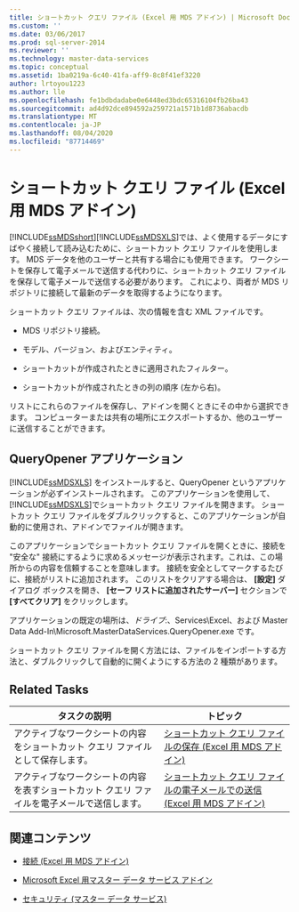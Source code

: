 ```yaml
---
title: ショートカット クエリ ファイル (Excel 用 MDS アドイン) | Microsoft Docs
ms.custom: ''
ms.date: 03/06/2017
ms.prod: sql-server-2014
ms.reviewer: ''
ms.technology: master-data-services
ms.topic: conceptual
ms.assetid: 1ba0219a-6c40-41fa-aff9-8c8f41ef3220
author: lrtoyou1223
ms.author: lle
ms.openlocfilehash: fe1bdbdadabe0e6448ed3bdc65316104fb26ba43
ms.sourcegitcommit: ad4d92dce894592a259721a1571b1d8736abacdb
ms.translationtype: MT
ms.contentlocale: ja-JP
ms.lasthandoff: 08/04/2020
ms.locfileid: "87714469"
---
```

# <a name="shortcut-query-files-mds-add-in-for-excel"></a>ショートカット クエリ ファイル (Excel 用 MDS アドイン)
  [!INCLUDE[ssMDSshort](../../includes/ssmdsshort-md.md)][!INCLUDE[ssMDSXLS](../../includes/ssmdsxls-md.md)]では、よく使用するデータにすばやく接続して読み込むために、ショートカット クエリ ファイルを使用します。 MDS データを他のユーザーと共有する場合にも使用できます。 ワークシートを保存して電子メールで送信する代わりに、ショートカット クエリ ファイルを保存して電子メールで送信する必要があります。 これにより、両者が MDS リポジトリに接続して最新のデータを取得するようになります。  
  
 ショートカット クエリ ファイルは、次の情報を含む XML ファイルです。  
  
-   MDS リポジトリ接続。  
  
-   モデル、バージョン、およびエンティティ。  
  
-   ショートカットが作成されたときに適用されたフィルター。  
  
-   ショートカットが作成されたときの列の順序 (左から右)。  
  
 リストにこれらのファイルを保存し、アドインを開くときにその中から選択できます。 コンピューターまたは共有の場所にエクスポートするか、他のユーザーに送信することができます。  
  
## <a name="queryopener-application"></a>QueryOpener アプリケーション  
 [!INCLUDE[ssMDSXLS](../../includes/ssmdsxls-md.md)] をインストールすると、QueryOpener というアプリケーションが必ずインストールされます。 このアプリケーションを使用して、 [!INCLUDE[ssMDSXLS](../../includes/ssmdsxls-md.md)]でショートカット クエリ ファイルを開きます。 ショートカット クエリ ファイルをダブルクリックすると、このアプリケーションが自動的に使用され、アドインでファイルが開きます。  
  
 このアプリケーションでショートカット クエリ ファイルを開くときに、接続を "安全な" 接続にするように求めるメッセージが表示されます。これは、この場所からの内容を信頼することを意味します。 接続を安全としてマークするたびに、接続がリストに追加されます。 このリストをクリアする場合は、 **[設定]** ダイアログ ボックスを開き、 **[セーフ リストに追加されたサーバー]** セクションで **[すべてクリア]** をクリックします。  
  
 アプリケーションの既定の場所は、*ドライブ*:、Services\Excel、および Master Data Add-In\Microsoft.MasterDataServices.QueryOpener.exe です。  
  
 ショートカット クエリ ファイルを開く方法には、ファイルをインポートする方法と、ダブルクリックして自動的に開くようにする方法の 2 種類があります。  
  
## <a name="related-tasks"></a>Related Tasks  
  
|タスクの説明|トピック|  
|----------------------|-----------|  
|アクティブなワークシートの内容をショートカット クエリ ファイルとして保存します。|[ショートカット クエリ ファイルの保存 (Excel 用 MDS アドイン)](save-a-shortcut-query-file-mds-add-in-for-excel.md)|  
|アクティブなワークシートの内容を表すショートカット クエリ ファイルを電子メールで送信します。|[ショートカット クエリ ファイルの電子メールでの送信 (Excel 用 MDS アドイン)](email-a-shortcut-query-file-mds-add-in-for-excel.md)|  
  
## <a name="related-content"></a>関連コンテンツ  
  
-   [接続 (Excel 用 MDS アドイン)](connections-mds-add-in-for-excel.md)  
  
-   [Microsoft Excel 用マスター データ サービス アドイン](master-data-services-add-in-for-microsoft-excel.md)  
  
-   [セキュリティ (マスター データ サービス)](../security-master-data-services.md)  
  
  
